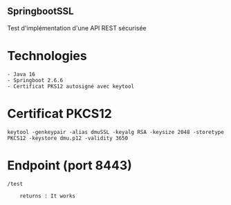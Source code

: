 ## SpringbootSSL

Test d'implémentation d'une API REST sécurisée

# Technologies

    - Java 16
    - Springboot 2.6.6
    - Certificat PKS12 autosigné avec keytool

# Certificat PKCS12

    keytool -genkeypair -alias dmuSSL -keyalg RSA -keysize 2048 -storetype PKCS12 -keystore dmu.p12 -validity 3650

# Endpoint (port 8443)

    /test

        returns : It works